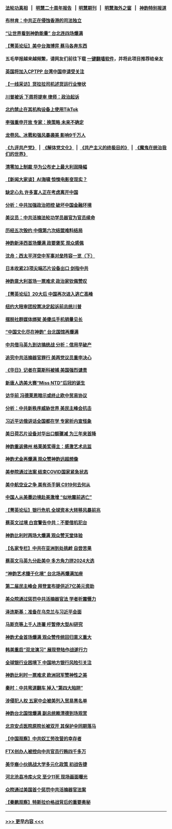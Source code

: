 #### [法轮功真相](https://github.com/gfw-breaker/truth/blob/master/README.md?t=0) &nbsp;&nbsp;|&nbsp;&nbsp; [明慧二十周年报告](https://github.com/gfw-breaker/mh-reports/blob/master/README.md?t=0) &nbsp;&nbsp;|&nbsp;&nbsp;[明慧期刊](https://github.com/gfw-breaker/mh-qikan) &nbsp;&nbsp;|&nbsp;&nbsp; [明慧海外之窗](https://github.com/gfw-breaker/mh-news/blob/master/README.md?t=0) &nbsp;&nbsp;|&nbsp;&nbsp; [神韵特别报道](https://github.com/gfw-breaker/mh-news/blob/master/shenyun.md?t=0)
#### [布林肯：中共正在侵蚀香港的司法独立](../pages/nf4514/n13962839.md?t=04011843) 
#### [“让世界看到神韵能量” 台北连四场爆满](../pages/nf4514/n13962796.md?t=04011843) 
#### [【菁英论坛】美中台海博弈 蔡马各奔东西](../pages/nf4514/n13962795.md?t=04011843) 
#### 五毛举报越来越频繁，请网友们前往下载 [一键翻墙软件](https://github.com/gfw-breaker/ssr-accounts)，并将此项目推荐给亲友
#### [英国将加入CPTPP 台湾中国申请受关注](../pages/nf4514/n13962671.md?t=04011843) 
#### [【一线采访】货拉拉司机述货运行业惨状](../pages/nf4514/n13962740.md?t=04011843) 
#### [川普被诉 下周将提审 律师：政治起诉](../pages/nf4514/n13962723.md?t=04011843) 
#### [北约禁止在其机构设备上使用TikTok](../pages/nf4514/n13962715.md?t=04011843) 
#### [李强重申开放 专家：换策略 未来不确定](../pages/nf4514/n13961868.md?t=04011843) 
#### [龙卷风、冰雹和强风暴袭美 影响9千万人](../pages/nf4514/n13962645.md?t=04011843) 
#### [《九评共产党》](https://github.com/begood0513/9ping.md/blob/master/README.md) &nbsp;|&nbsp; [《解体党文化》](../../../../jtdwh.md/blob/master/README.md)  &nbsp;|&nbsp; [《共产主义的终极目的》](../../../../gczydzjmd.md/blob/master/README.md) &nbsp;|&nbsp; [《魔鬼在统治我们的世界》](../../../../mgztzwmdsj.md/blob/master/README.md) 
#### [清零加上制裁 华为公布史上最大利润降幅](../pages/nf4514/n13962567.md?t=04011843) 
#### [【新闻大家谈】AI海啸 惊悚电影变现实？](../pages/nf4514/n13962631.md?t=04011843) 
#### [缺定心丸 许多富人正在考虑离开中国](../pages/nf4514/n13962259.md?t=04011843) 
#### [分析：中共加强政治把控 破坏中国金融环境](../pages/nf4514/n13962430.md?t=04011843) 
#### [美议员：中共活摘法轮功学员器官为官员续命](../pages/nf4514/n13961550.md?t=04011843) 
#### [历经五次毁约 中俄第六次结盟难料结局](../pages/nf4514/n13962374.md?t=04011843) 
#### [神韵新泽西首场爆满 政要褒奖 观众感佩](../pages/nf4514/n13962349.md?t=04011843) 
#### [沈舟：西太平洋空中军事对垒阵容一览（下）](../pages/nf4514/n13961983.md?t=04011843) 
#### [日本收紧23项尖端芯片设备出口 剑指中共](../pages/nf4514/n13962197.md?t=04011843) 
#### [神韵意大利首场一票难求 政治家钦佩赞叹](../pages/nf4514/n13962338.md?t=04011843) 
#### [【菁英论坛】20大后 中国再次进入逃亡高峰](../pages/nf4514/n13961968.md?t=04011843) 
#### [纽约大陪审团投票决定起诉前总统川普](../pages/nf4514/n13962120.md?t=04011843) 
#### [摆脱社群媒体绑架 美傻瓜手机销量见长](../pages/nf4514/n13961946.md?t=04011843) 
#### [“中国文化尽在神韵” 台北国馆再爆满](../pages/nf4514/n13962036.md?t=04011843) 
#### [中共借马英九到访搞统战 分析：信用早破产](../pages/nf4514/n13961818.md?t=04011843) 
#### [追究中共活摘器官罪行 美两党议员重申决心](../pages/nf4514/n13961970.md?t=04011843) 
#### [《华日》记者在莫斯科被捕 美国强烈谴责](../pages/nf4514/n13961716.md?t=04011843) 
#### [新唐人选美大赛“Miss NTD”后冠的诞生](../pages/nf4514/n13961398.md?t=04011843) 
#### [访华前 冯德莱恩暗示或终止欧中贸易协议](../pages/nf4514/n13961894.md?t=04011843) 
#### [分析：中共新秩序威胁世界 美民主峰会抗击](../pages/nf4514/n13960486.md?t=04011843) 
#### [习近平访俄讲话全国都在学 专家析内宣怪象](../pages/nf4514/n13961836.md?t=04011843) 
#### [美日荷芯片设备对华出口额骤减 为三年来首降](../pages/nf4514/n13961715.md?t=04011843) 
#### [神韵重返佛州 格莱美奖得主：感激艺术总监](../pages/nf4514/n13961613.md?t=04011843) 
#### [神韵尤金再爆满 观众赞神韵远超想像](../pages/nf4514/n13961452.md?t=04011843) 
#### [美参院通过法案 结束COVID国家紧急状态](../pages/nf4514/n13961529.md?t=04011843) 
#### [美中航空业之争 美有杀手锏 C919何去何从](../pages/nf4514/n13960616.md?t=04011843) 
#### [中国人从美墨边境赴美激增 “似地震前逃亡”](../pages/nf4514/n13961224.md?t=04011843) 
#### [【菁英论坛】银行危机 全球资本大转移风暴前兆](../pages/nf4514/n13961252.md?t=04011843) 
#### [蔡英文过境 白宫警告中共：不要借机犯台](../pages/nf4514/n13961220.md?t=04011843) 
#### [神韵比利时两场大爆满 观众赞天堂体验](../pages/nf4514/n13961222.md?t=04011843) 
#### [【名家专栏】中共在亚洲到处挑衅 自尝苦果](../pages/nf4514/n13959731.md?t=04011843) 
#### [蔡英文马英九分赴美中 多方角力拼2024大选](../pages/nf4514/n13961148.md?t=04011843) 
#### [“神韵艺术臻于化境” 台北场再爆满加座](../pages/nf4514/n13961192.md?t=04011843) 
#### [第二届民主峰会 拜登宣布提供近7亿美元资助](../pages/nf4514/n13961125.md?t=04011843) 
#### [美众院通过惩罚中共活摘器官法 学者析震慑力](../pages/nf4514/n13961128.md?t=04011843) 
#### [泽连斯基：准备在乌克兰与习近平会面](../pages/nf4514/n13960996.md?t=04011843) 
#### [马斯克等上千人连署 吁暂停大型AI研究](../pages/nf4514/n13960915.md?t=04011843) 
#### [神韵尤金首场爆满 观众赞传统回归意义重大](../pages/nf4514/n13961015.md?t=04011843) 
#### [韩美重启“双龙演习” 展现登陆作战遂行力](../pages/nf4514/n13960651.md?t=04011843) 
#### [全球银行业困境下 中国地方银行风险引关注](../pages/nf4514/n13960768.md?t=04011843) 
#### [神韵比利时一票难求 欧洲冠军赞神性之美](../pages/nf4514/n13960758.md?t=04011843) 
#### [秦时：中共弯道翻车 掉入“第四大陷阱”](../pages/nf4514/n13960568.md?t=04011843) 
#### [涉侵犯人权 五家中企被美列入贸易黑名单](../pages/nf4514/n13960595.md?t=04011843) 
#### [神韵台北国馆爆满 副总统赖清德到场观赏](../pages/nf4514/n13960563.md?t=04011843) 
#### [北京安贞医院原院长被双开 其保护伞同期落马](../pages/nf4514/n13960485.md?t=04011843) 
#### [【中国观察】中共奴工劳改营的幸存者](../pages/nf4514/n13959529.md?t=04011843) 
#### [FTX创办人被控向中共官员行贿四千多万](../pages/nf4514/n13960411.md?t=04011843) 
#### [美华裔小伙挑战大学多元化政策 初战告捷](../pages/nf4514/n13960070.md?t=04011843) 
#### [河北沧县冷库火灾 至少11死 现场画面曝光](../pages/nf4514/n13960261.md?t=04011843) 
#### [众院通过美国首个惩罚中共活摘器官法案](../pages/nf4514/n13960023.md?t=04011843) 
#### [【秦鹏观察】特斯拉价格战背后的重要奥秘](../pages/nf4514/n13959896.md?t=04011843) 

----
#### [ >>> 更早内容 <<< ](../indexes/nf4514-earlier.md)
